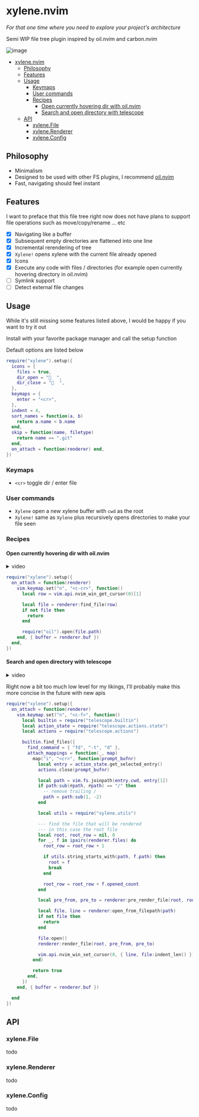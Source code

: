 # xylene.nvim

*For that one time where you need to explore your project's architecture*

Semi WIP file tree plugin inspired by oil.nvim and carbon.nvim

![image](https://github.com/user-attachments/assets/25a06234-67c3-479b-bb95-0a7348219bea)

<!--toc:start-->
- [xylene.nvim](#xylenenvim)
  - [Philosophy](#philosophy)
  - [Features](#features)
  - [Usage](#usage)
    - [Keymaps](#keymaps)
    - [User commands](#user-commands)
    - [Recipes](#recipes)
      - [Open currently hovering dir with oil.nvim](#open-currently-hovering-dir-with-oilnvim)
      - [Search and open directory with telescope](#search-and-open-directory-with-telescope)
  - [API](#api)
    - [xylene.File](#xylenefile)
    - [xylene.Renderer](#xylenerenderer)
    - [xylene.Config](#xyleneconfig)
<!--toc:end-->

## Philosophy

- Minimalism
- Designed to be used with other FS plugins, I recommend [oil.nvim](https://github.com/stevearc/oil.nvim)
- Fast, navigating should feel instant


## Features

I want to preface that this file tree right now does not have plans to support file operations
such as move/copy/rename ... etc

- [x] Navigating like a buffer
- [x] Subsequent empty directories are flattened into one line
- [x] Incremental rerendering of tree
- [x] `Xylene!` opens xylene with the current file already opened
- [x] Icons
- [x] Execute any code with files / directories (for example open currently hovering directory in oil.nvim)
- [ ] Symlink support
- [ ] Detect external file changes

## Usage

While it's still missing some features listed above, I would be happy if you want to
try it out

Install with your favorite package manager and call the setup function

Default options are listed below

```lua
require("xylene").setup({
  icons = {
    files = true,
    dir_open = "  ",
    dir_close = "  ",
  },
  keymaps = {
    enter = "<cr>",
  },
  indent = 4,
  sort_names = function(a, b)
    return a.name < b.name
  end,
  skip = function(name, filetype)
    return name == ".git"
  end,
  on_attach = function(renderer) end,
})
```

### Keymaps

- `<cr>` toggle dir / enter file

### User commands

- `Xylene` open a new xylene buffer with `cwd` as the root
- `Xylene!` same as `Xylene` plus recursively opens directories to make your file seen

### Recipes

#### Open currently hovering dir with oil.nvim

<details>
  <summary>video</summary>




https://github.com/user-attachments/assets/a66e005a-ce18-49ec-af07-8aeafe0873a6



</details>

```lua
require("xylene").setup({
  on_attach = function(renderer)
    vim.keymap.set("n", "<c-cr>", function()
      local row = vim.api.nvim_win_get_cursor(0)[1]

      local file = renderer:find_file(row)
      if not file then
        return
      end

      require("oil").open(file.path)
    end, { buffer = renderer.buf })
  end,
})
```

#### Search and open directory with telescope

<details>
  <summary>video</summary>



https://github.com/user-attachments/assets/d96fbe8f-625a-4105-bf0a-022e307e8acd



</details>

Right now a bit too much low level for my likings, I'll probably make this more concise in the future
with new apis

```lua
require("xylene").setup({
  on_attach = function(renderer)
    vim.keymap.set("n", "<c-f>", function()
      local builtin = require("telescope.builtin")
      local action_state = require("telescope.actions.state")
      local actions = require("telescope.actions")

      builtin.find_files({
        find_command = { "fd", "-t", "d" },
        attach_mappings = function(_, map)
          map("i", "<cr>", function(prompt_bufnr)
            local entry = action_state.get_selected_entry()
            actions.close(prompt_bufnr)

            local path = vim.fs.joinpath(entry.cwd, entry[1])
            if path:sub(#path, #path) == "/" then
              -- remove trailing /
              path = path:sub(1, -2)
            end

            local utils = require("xylene.utils")

            --- find the file that will be rendered
            --- in this case the root file
            local root, root_row = nil, 0
            for _, f in ipairs(renderer.files) do
              root_row = root_row + 1

              if utils.string_starts_with(path, f.path) then
                root = f
                break
              end

              root_row = root_row + f.opened_count
            end

            local pre_from, pre_to = renderer:pre_render_file(root, root_row)

            local file, line = renderer:open_from_filepath(path)
            if not file then
              return
            end

            file:open()
            renderer:render_file(root, pre_from, pre_to)

            vim.api.nvim_win_set_cursor(0, { line, file:indent_len() })
          end)

          return true
        end,
      })
    end, { buffer = renderer.buf })

  end
})
```

## API

### xylene.File

todo

### xylene.Renderer

todo

### xylene.Config

todo
